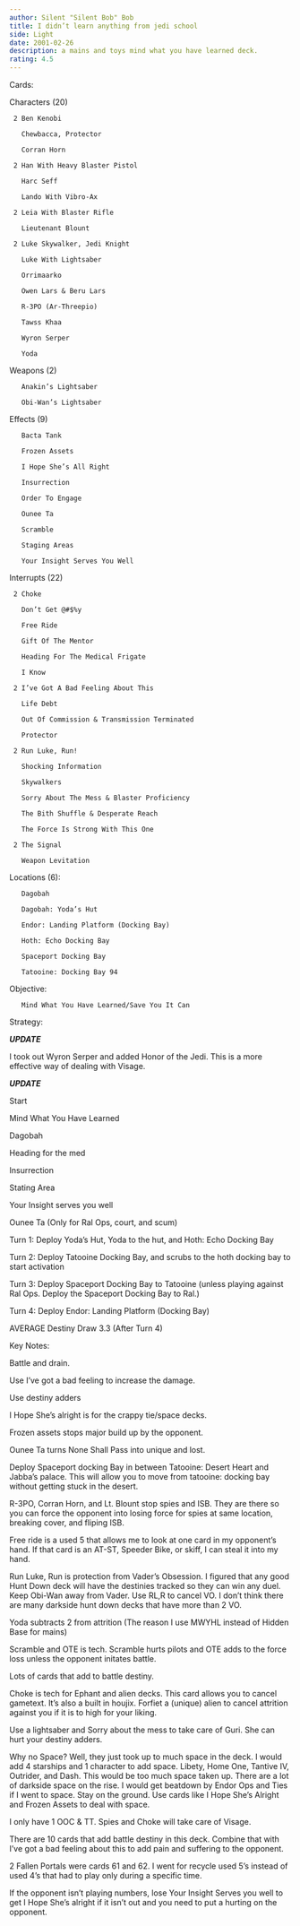```yaml
---
author: Silent "Silent Bob" Bob
title: I didn’t learn anything from jedi school
side: Light
date: 2001-02-26
description: a mains and toys mind what you have learned deck.
rating: 4.5
---
```

Cards: 

Characters (20)
     2 Ben Kenobi 
       Chewbacca, Protector 
       Corran Horn 
     2 Han With Heavy Blaster Pistol 
       Harc Seff 
       Lando With Vibro-Ax 
     2 Leia With Blaster Rifle 
       Lieutenant Blount 
     2 Luke Skywalker, Jedi Knight 
       Luke With Lightsaber 
       Orrimaarko 
       Owen Lars & Beru Lars 
       R-3PO (Ar-Threepio) 
       Tawss Khaa 
       Wyron Serper
       Yoda 

Weapons (2)
       Anakin’s Lightsaber 
       Obi-Wan’s Lightsaber 

Effects (9)
       Bacta Tank 
       Frozen Assets 
       I Hope She’s All Right 
       Insurrection 
       Order To Engage 
       Ounee Ta 
       Scramble 
       Staging Areas 
       Your Insight Serves You Well 

Interrupts (22)
     2 Choke 
       Don’t Get @#$%y 
       Free Ride 
       Gift Of The Mentor 
       Heading For The Medical Frigate 
       I Know 
     2 I’ve Got A Bad Feeling About This 
       Life Debt 
       Out Of Commission & Transmission Terminated 
       Protector 
     2 Run Luke, Run! 
       Shocking Information 
       Skywalkers 
       Sorry About The Mess & Blaster Proficiency 
       The Bith Shuffle & Desperate Reach 
       The Force Is Strong With This One 
     2 The Signal 
       Weapon Levitation 

Locations (6):
       Dagobah 
       Dagobah: Yoda’s Hut 
       Endor: Landing Platform (Docking Bay) 
       Hoth: Echo Docking Bay 
       Spaceport Docking Bay 
       Tatooine: Docking Bay 94 

Objective:
       Mind What You Have Learned/Save You It Can 


Strategy: 

*****UPDATE*****
I took out Wyron Serper and added Honor of the Jedi.  This is a more effective way of dealing with Visage.
*****UPDATE*****

Start
Mind What You Have Learned
Dagobah
Heading for the med
Insurrection
Stating Area
Your Insight serves you well
Ounee Ta (Only for Ral Ops, court, and scum)

Turn 1: Deploy Yoda’s Hut, Yoda to the hut, and Hoth: Echo Docking Bay

Turn 2: Deploy Tatooine Docking Bay, and scrubs to the hoth docking bay to start activation

Turn 3: Deploy Spaceport Docking Bay to Tatooine (unless playing against Ral Ops.  Deploy the Spaceport Docking Bay to Ral.)

Turn 4: Deploy Endor: Landing Platform (Docking Bay)

AVERAGE Destiny Draw 3.3 (After Turn 4)

Key Notes:

Battle and drain.

Use I’ve got a bad feeling to increase the damage.

Use destiny adders

I Hope She’s alright is for the crappy tie/space decks.

Frozen assets stops major build up by the opponent.

Ounee Ta turns None Shall Pass into unique and lost.

Deploy Spaceport docking Bay in between Tatooine: Desert Heart and Jabba’s palace.  This will allow you to move from tatooine: docking bay without getting stuck in the desert.

R-3PO, Corran Horn, and Lt. Blount stop spies and ISB.  They are there so you can force the opponent into losing force for spies at same location, breaking cover, and fliping ISB.

Free ride is a used 5 that allows me to look at one card in my opponent’s hand.  If that card is an AT-ST, Speeder Bike, or skiff, I can steal it into my hand.

Run Luke, Run is protection from Vader’s Obsession.  I figured that any good Hunt Down deck will have the destinies tracked so they can win any duel.  Keep Obi-Wan away from Vader.  Use RL,R to cancel VO.  I don’t think there are many darkside hunt down decks that have more than 2 VO.

Yoda subtracts 2 from attrition (The reason I use MWYHL instead of Hidden Base for mains)

Scramble and OTE is tech.  Scramble hurts pilots and OTE adds to the force loss unless the opponent initates battle.

Lots of cards that add to battle destiny.

Choke is tech for Ephant and alien decks.  This card allows you to cancel gametext.  It’s also a built in houjix.  Forfiet a (unique) alien to cancel attrition against you if it is to high for your liking.

Use a lightsaber and Sorry about the mess to take care of Guri.  She can hurt your destiny adders.

Why no Space?  Well, they just took up to much space in the deck.  I would add 4 starships and 1 character to add space. Libety, Home One, Tantive IV, Outrider, and Dash.  This would be too much space taken up.  There are a lot of darkside space on the rise.  I would get beatdown by Endor Ops and Ties if I went to space.  Stay on the ground.  Use cards like I Hope She’s Alright and Frozen Assets to deal with space.

I only have 1 OOC & TT.  Spies and Choke will take care of Visage.

There are 10 cards that add battle destiny in this deck.  Combine that with I’ve got a bad feeling about this to add pain and suffering to the opponent. 

2 Fallen Portals were cards 61 and 62.  I went for recycle used 5’s instead of used 4’s that had to play only during a specific time.

If the opponent isn’t playing numbers, lose Your Insight Serves you well to get I Hope She’s alright if it isn’t out and you need to put a hurting on the opponent.  